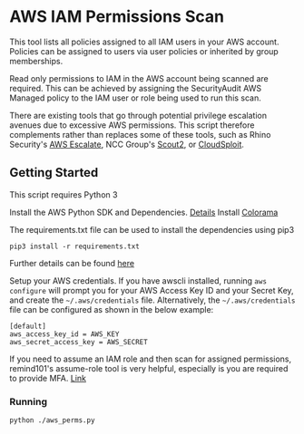 # AWS IAM Permissions Scan

This tool lists all policies assigned to all IAM users in your AWS account. Policies can be assigned to users via user policies or inherited by group memberships. 

Read only permissions to IAM in the AWS account being scanned are required. This can be achieved by assigning the SecurityAudit AWS Managed policy to the IAM user or role being used to run this scan. 

There are existing tools that go through potential privilege escalation avenues due to excessive AWS permissions. This script therefore complements rather than replaces some of these tools, such as Rhino Security's [AWS Escalate](https://github.com/RhinoSecurityLabs/Security-Research/blob/master/tools/aws-pentest-tools/aws_escalate.py), NCC Group's [Scout2](https://github.com/nccgroup/Scout2), or [CloudSploit](https://github.com/cloudsploit).

## Getting Started

This script requires Python 3

Install the AWS Python SDK and Dependencies. [Details](https://github.com/boto/boto3)
Install [Colorama](https://pypi.org/project/colorama/)

The requirements.txt file can be used to install the dependencies using pip3

 ```
 pip3 install -r requirements.txt
 ```

Further details can be found [here](https://aws.amazon.com/developers/getting-started/python/)

Setup your AWS credentials. If you have awscli installed, running `aws configure` will prompt you for your AWS Access Key ID and your Secret Key, and create the `~/.aws/credentials` file. Alternatively, the `~/.aws/credentials` file can be configured as shown in the below example:

```
[default]
aws_access_key_id = AWS_KEY
aws_secret_access_key = AWS_SECRET
```

If you need to assume an IAM role and then scan for assigned permissions, remind101's assume-role tool is very helpful, especially is you are required to provide MFA. [Link](https://github.com/remind101/assume-role)


### Running

```
python ./aws_perms.py
```
